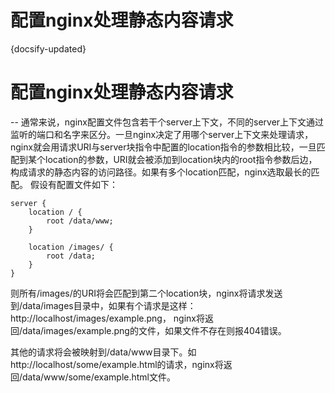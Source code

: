 
# 配置nginx处理静态内容请求
{docsify-updated}




# 配置nginx处理静态内容请求
--
通常来说，nginx配置文件包含若干个server上下文，不同的server上下文通过监听的端口和名字来区分。一旦nginx决定了用哪个server上下文来处理请求，nginx就会用请求URI与server块指令中配置的location指令的参数相比较，一旦匹配到某个location的参数，URI就会被添加到location块内的root指令参数后边，构成请求的静态内容的访问路径。如果有多个location匹配，nginx选取最长的匹配。
假设有配置文件如下：

    server {
        location / {
            root /data/www;
        }

        location /images/ {
            root /data;
        }
    }

则所有/images/的URI将会匹配到第二个location块，nginx将请求发送到/data/images目录中，如果有个请求是这样：http://localhost/images/example.png， nginx将返回/data/images/example.png的文件，如果文件不存在则报404错误。

其他的请求将会被映射到/data/www目录下。如http://localhost/some/example.html的请求，nginx将返回/data/www/some/example.html文件。
